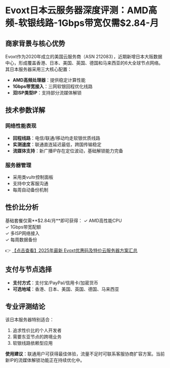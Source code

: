 # Evoxt日本云服务器深度评测：AMD高频-软银线路-1Gbps带宽仅需$2.84-月

## 商家背景与核心优势
Evoxt作为2020年成立的美国云服务商（ASN 212083），近期新增日本大阪数据中心，形成覆盖香港、日本、美国、英国、德国和马来西亚的6大全球节点网络。其日本服务器采用三大核心配置：
- **AMD高频处理器**：提供稳定计算性能
- **1Gbps带宽接入**：三网软银回程优化线路
- **双ISP类型IP**：支持部分流媒体解锁

## 技术参数详解
### 网络性能表现
- **回程线路**：电信/联通/移动均走软银优质线路
- **实测速度**：联通直连延迟最低，跨国传输稳定
- **流媒体支持**：新广播IP存在定位波动，基础解锁能力完备

### 服务器管理
- 采用类vultr控制面板
- 支持中文客服沟通
- 每周自动备份机制

## 性价比分析
基础套餐仅需**$2.84/月**即可获得：
✓ AMD高性能CPU  
✓ 1Gbps带宽配额  
✓ 多ISP网络接入  
✓ 每周数据备份  

👉 [【点击查看】2025年最新 Evoxt优惠码及特价云服务器方案汇总](https://bit.ly/evoxt)

## 支付与节点选择
- **支付方式**：支付宝/PayPal/信用卡/加密货币
- **可选地域**：香港、日本、美国、英国、德国、马来西亚

## 专业评测结论
该日本服务器特别适合：
1. 追求性价比的个人开发者
2. 需要东亚节点的跨境业务
3. 软银线路依赖型应用

**使用建议**：联通用户可获得最佳体验，流量不足时可联系客服协商扩容方案。当前新IP的流媒体解锁功能正在持续优化中。